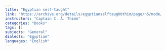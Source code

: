 ```yaml
---
title: "Egyptian self-taught"
link: "https://archive.org/details/egyptianselftaug00thim/page/n5/mode/2up?view=theater"
instructors: "Captain C. A. Thimm"
categories: "Books"
tags: []
subjects: "General"
dialects: "Egyptian"
languages: "English"
---
```

